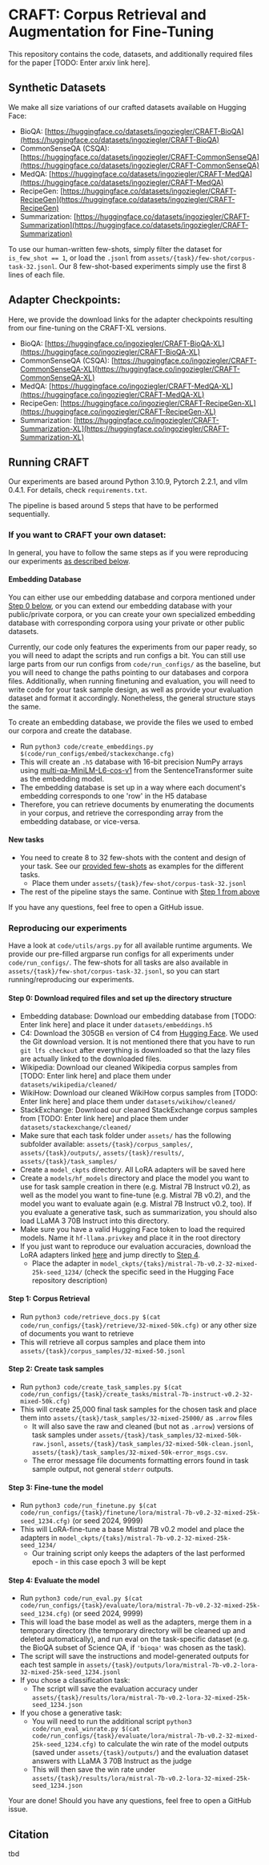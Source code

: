 # CRAFT: Corpus Retrieval and Augmentation for Fine-Tuning
This repository contains the code, datasets, and additionally required files for the paper [TODO: Enter arxiv link here].

## Synthetic Datasets
We make all size variations of our crafted datasets available on Hugging Face:
* BioQA: [https://huggingface.co/datasets/ingoziegler/CRAFT-BioQA](https://huggingface.co/datasets/ingoziegler/CRAFT-BioQA)
* CommonSenseQA (CSQA): [https://huggingface.co/datasets/ingoziegler/CRAFT-CommonSenseQA](https://huggingface.co/datasets/ingoziegler/CRAFT-CommonSenseQA)
* MedQA: [https://huggingface.co/datasets/ingoziegler/CRAFT-MedQA](https://huggingface.co/datasets/ingoziegler/CRAFT-MedQA)
* RecipeGen: [https://huggingface.co/datasets/ingoziegler/CRAFT-RecipeGen](https://huggingface.co/datasets/ingoziegler/CRAFT-RecipeGen)
* Summarization: [https://huggingface.co/datasets/ingoziegler/CRAFT-Summarization](https://huggingface.co/datasets/ingoziegler/CRAFT-Summarization)

To use our human-written few-shots, simply filter the dataset for `is_few_shot == 1`, or load the `.jsonl` from `assets/{task}/few-shot/corpus-task-32.jsonl`.
Our 8 few-shot-based experiments simply use the first 8 lines of each file.

## Adapter Checkpoints:
Here, we provide the download links for the adapter checkpoints resulting from our fine-tuning on the CRAFT-XL versions. 
* BioQA: [https://huggingface.co/ingoziegler/CRAFT-BioQA-XL](https://huggingface.co/ingoziegler/CRAFT-BioQA-XL)
* CommonSenseQA (CSQA): [https://huggingface.co/ingoziegler/CRAFT-CommonSenseQA-XL](https://huggingface.co/ingoziegler/CRAFT-CommonSenseQA-XL)
* MedQA: [https://huggingface.co/ingoziegler/CRAFT-MedQA-XL](https://huggingface.co/ingoziegler/CRAFT-MedQA-XL)
* RecipeGen: [https://huggingface.co/ingoziegler/CRAFT-RecipeGen-XL](https://huggingface.co/ingoziegler/CRAFT-RecipeGen-XL)
* Summarization: [https://huggingface.co/ingoziegler/CRAFT-Summarization-XL](https://huggingface.co/ingoziegler/CRAFT-Summarization-XL)

## Running CRAFT
Our experiments are based around Python 3.10.9, Pytorch 2.2.1, and vllm 0.4.1. For details, check `requirements.txt`.

The pipeline is based around 5 steps that have to be performed sequentially.

### If you want to CRAFT your own dataset:
In general, you have to follow the same steps as if you were reproducing our experiments [as described below](#reproducing-our-experiments).

#### Embedding Database
You can either use our embedding database and corpora mentioned under [Step 0 below](#step-0-download-required-files-and-set-up-the-directory-structure), or you can extend our embedding database with your public/private corpora, or you can create your own specialized embedding database with corresponding corpora using your private or other public datasets.

Currently, our code only features the experiments from our paper ready, so you will need to adapt the scripts and run configs a bit.
You can still use large parts from our run configs from `code/run_configs/` as the baseline, but you will need to change the paths pointing to our databases and corpora files.
Additionally, when running finetuning and evaluation, you will need to write code for your task sample design, as well as provide your evaluation dataset and format it accordingly.
Nonetheless, the general structure stays the same.

To create an embedding database, we provide the files we used to embed our corpora and create the database.
* Run `python3 code/create_embeddings.py $(code/run_configs/embed/stackexchange.cfg)`
* This will create an `.h5` database with 16-bit precision NumPy arrays using [multi-qa-MiniLM-L6-cos-v1](https://sbert.net/docs/sentence_transformer/pretrained_models.html) from the SentenceTransformer suite as the embedding model.
* The embedding database is set up in a way where each document's embedding corresponds to one 'row' in the H5 database
* Therefore, you can retrieve documents by enumerating the documents in your corpus, and retrieve the corresponding array from the embedding database, or vice-versa.

#### New tasks
* You need to create 8 to 32 few-shots with the content and design of your task. See our [provided few-shots](#synthetic-datasets) as examples for the different tasks.
    * Place them under `assets/{task}/few-shot/corpus-task-32.jsonl`
* The rest of the pipeline stays the same. Continue with [Step 1 from above](#step-1-corpus-retrieval)


If you have any questions, feel free to open a GitHub issue.

### Reproducing our experiments
Have a look at `code/utils/args.py` for all available runtime arguments.
We provide our pre-filled argparse run configs for all experiments under `code/run_configs/`.
The few-shots for all tasks are also available in `assets/{task}/few-shot/corpus-task-32.jsonl`, so you can start running/reproducing our experiments.

#### Step 0: Download required files and set up the directory structure
* Embedding database: Download our embedding database from [TODO: Enter link here] and place it under `datasets/embeddings.h5`
* C4: Download the 305GB `en` version of C4 from [Hugging Face](https://huggingface.co/datasets/allenai/c4). We used the Git download version. It is not mentioned there that you have to run `git lfs checkout` after everything is downloaded so that the lazy files are actually linked to the downloaded files. 
* Wikipedia: Download our cleaned Wikipedia corpus samples from [TODO: Enter link here] and place them under `datasets/wikipedia/cleaned/`
* WikiHow: Download our cleaned WikiHow corpus samples from [TODO: Enter link here] and place them under `datasets/wikihow/cleaned/`
* StackExchange: Download our cleaned StackExchange corpus samples from [TODO: Enter link here] and place them under `datasets/stackexchange/cleaned/`
* Make sure that each task folder under `assets/` has the following subfolder available: `assets/{task}/corpus_samples/`, `assets/{task}/outputs/`, `assets/{task}/results/`, `assets/{task}/task_samples/`
* Create a `model_ckpts` directory. All LoRA adapters will be saved here
* Create a `models/hf_models` directory and place the model you want to use for task sample creation in there (e.g. Mistral 7B Instruct v0.2), as well as the model you want to fine-tune (e.g. Mistral 7B v0.2), and the model you want to evaluate again (e.g. Mistral 7B Instruct v0.2, too). If you evaluate a generative task, such as summarization, you should also load LLaMA 3 70B Instruct into this directory.
* Make sure you have a valid Hugging Face token to load the required models. Name it `hf-llama.privkey` and place it in the root directory
* If you just want to reproduce our evaluation accuracies, download the LoRA adapters linked [here](#adapter-checkpoints) and jump directly to [Step 4](#step-4-evaluate-the-model).
    * Place the adapter in `model_ckpts/{taks}/mistral-7b-v0.2-32-mixed-25k-seed_1234/` (check the specific seed in the Hugging Face repository description)

#### Step 1: Corpus Retrieval
* Run `python3 code/retrieve_docs.py $(cat code/run_configs/{task}/retrieve/32-mixed-50k.cfg)` or any other size of documents you want to retrieve
* This will retrieve all corpus samples and place them into `assets/{task}/corpus_samples/32-mixed-50.jsonl`

#### Step 2: Create task samples
* Run `python3 code/create_task_samples.py $(cat code/run_configs/{task}/create_tasks/mistral-7b-instruct-v0.2-32-mixed-50k.cfg)`
* This will create 25,000 final task samples for the chosen task and place them into `assets/{task}/task_samples/32-mixed-25000/` as `.arrow` files
    * It will also save the raw and cleaned (but not as `.arrow`) versions of task samples under `assets/{task}/task_samples/32-mixed-50k-raw.jsonl`, `assets/{task}/task_samples/32-mixed-50k-clean.jsonl`, `assets/{task}/task_samples/32-mixed-50k-error_msgs.csv`.
    * The error message file documents formatting errors found in task sample output, not general `stderr` outputs.

#### Step 3: Fine-tune the model
* Run `python3 code/run_finetune.py $(cat code/run_configs/{task}/finetune/lora/mistral-7b-v0.2-32-mixed-25k-seed_1234.cfg)` (or seed 2024, 9999)
* This will LoRA-fine-tune a base Mistral 7B v0.2 model and place the adapters in `model_ckpts/{taks}/mistral-7b-v0.2-32-mixed-25k-seed_1234/`
    * Our training script only keeps the adapters of the last performed epoch - in this case epoch 3 will be kept

#### Step 4: Evaluate the model
* Run `python3 code/run_eval.py $(cat code/run_configs/{task}/evaluate/lora/mistral-7b-v0.2-32-mixed-25k-seed_1234.cfg)` (or seed 2024, 9999)
* This will load the base model as well as the adapters, merge them in a temporary directory (the temporary directory will be cleaned up and deleted automatically), and run eval on the task-specific dataset (e.g. the BioQA subset of Science QA, if `'bioqa'` was chosen as the task).
* The script will save the instructions and model-generated outputs for each test sample in `assets/{task}/outputs/lora/mistral-7b-v0.2-lora-32-mixed-25k-seed_1234.jsonl`
* If you chose a classification task:
    * The script will save the evaluation accuracy under `assets/{task}/results/lora/mistral-7b-v0.2-lora-32-mixed-25k-seed_1234.json`
* If you chose a generative task:
    * You will need to run the additional script `python3 code/run_eval_winrate.py $(cat code/run_configs/{task}/evaluate/lora/mistral-7b-v0.2-32-mixed-25k-seed_1234.cfg)` to calculate the win rate of the model outputs (saved under `assets/{task}/outputs/`) and the evaluation dataset answers with LLaMA 3 70B Instruct as the judge
    * This will then save the win rate under `assets/{task}/results/lora/mistral-7b-v0.2-lora-32-mixed-25k-seed_1234.json`


Your are done! Should you have any questions, feel free to open a GitHub issue.

## Citation
tbd
